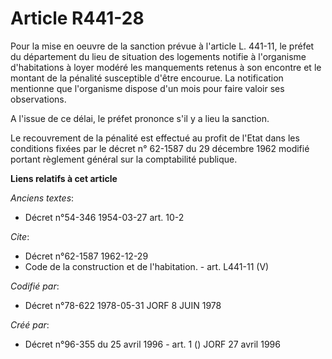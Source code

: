 # Article R441-28

Pour la mise en oeuvre de la sanction prévue à l'article L. 441-11, le préfet du département du lieu de situation des
logements notifie à l'organisme d'habitations à loyer modéré les manquements retenus à son encontre et le montant de la
pénalité susceptible d'être encourue. La notification mentionne que l'organisme dispose d'un mois pour faire valoir ses
observations.

A l'issue de ce délai, le préfet prononce s'il y a lieu la sanction.

Le recouvrement de la pénalité est effectué au profit de l'Etat dans les conditions fixées par le décret n° 62-1587 du 29
décembre 1962 modifié portant règlement général sur la comptabilité publique.

**Liens relatifs à cet article**

_Anciens textes_:

  - Décret n°54-346 1954-03-27 art. 10-2

_Cite_:

  - Décret n°62-1587 1962-12-29
  - Code de la construction et de l'habitation. - art. L441-11 (V)

_Codifié par_:

  - Décret n°78-622 1978-05-31 JORF 8 JUIN 1978

_Créé par_:

  - Décret n°96-355 du 25 avril 1996 - art. 1 () JORF 27 avril 1996
